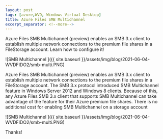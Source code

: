 ```yaml
---
layout: post
tags: [azure,WVD, Windows Virtual Desktop]
title: Azure Files SMB Multichannel
excerpt_separator: <!--more-->
---
```

Azure Files SMB Multichannel (preview) enables an SMB 3.x client to establish multiple network connections to the premium file shares in a FileStorage account. 
Learn how to configure it!

![SMB Multichannel ]({{ site.baseurl }}/assets/img/blog/2021-06-04-WVDFIDO2/smb-multi.PNG)

<!--more-->
Azure Files SMB Multichannel (preview) enables an SMB 3.x client to establish multiple network connections to the premium file shares in a FileStorage account. The SMB 3.x protocol introduced SMB Multichannel feature in Windows Server 2012 and Windows 8 clients. Because of this, any Azure Files SMB 3.x client that supports SMB Multichannel can take advantage of the feature for their Azure premium file shares. There is no additional cost for enabling SMB Multichannel on a storage account


![SMB Multichannel ]({{ site.baseurl }}/assets/img/blog/2021-06-04-WVDFIDO2/smb-multi.PNG)


Thanks!